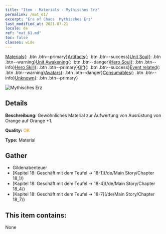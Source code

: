 ```yaml
---
title: "Item - Materials - Mythisches Erz"
permalink: /mat_61/
excerpt: "Era of Chaos  Mythisches Erz"
last_modified_at: 2021-07-21
locale: de
ref: "mat_61.md"
toc: false
classes: wide
---
```

 [Materials](/ItemsDE/){: .btn .btn--primary}[Artifacts](/ItemsDE/Artifacts/){: .btn .btn--success}[Unit Soul](/ItemsDE/UnitSoul/){: .btn .btn--warning}[Unit Awakening](/ItemsDE/UnitAwakening/){: .btn .btn--danger}[Hero Soul](/ItemsDE/HeroSoul/){: .btn .btn--info}[Hero Skill](/ItemsDE/HeroSkill/){: .btn .btn--primary}[Gift](/ItemsDE/Gift/){: .btn .btn--success}[Event related](/ItemsDE/Events/){: .btn .btn--warning}[Avatars](/ItemsDE/Avatars/){: .btn .btn--danger}[Consumables](/ItemsDE/Consumables/){: .btn .btn--info}[Unknown](/ItemsDE/Unknown/){: .btn .btn--primary}

 ![Mythisches Erz](/images/t/i_cailiao_kuangshi3.png)

## Details
 **Beschreibung:** Gewöhnliches Material zur Aufwertung von Ausrüstung von Orange auf Orange +1.

 **Quality:** <span style="color: #FF8C00">OK</span>

 **Type:** Material

## Gather

*    Gildenabenteuer 
*    [Kapitel 18: Geschäft mit dem Teufel -> 18-1](/de/Main Story/Chapter 18_1/) 
*    [Kapitel 18: Geschäft mit dem Teufel -> 18-4](/de/Main Story/Chapter 18_4/) 
*    [Kapitel 18: Geschäft mit dem Teufel -> 18-7](/de/Main Story/Chapter 18_7/) 

## This item contains:

  None

